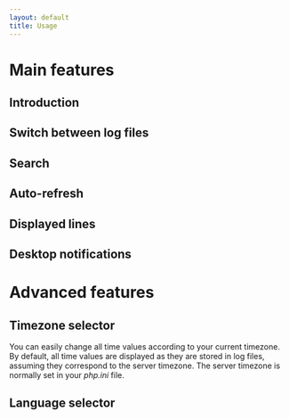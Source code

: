 ```yaml
---
layout: default
title: Usage
---
```


# Main features

##  Introduction

## Switch between log files

## Search

## Auto-refresh

## Displayed lines

## Desktop notifications

# Advanced features

## Timezone selector

You can easily change all time values according to your current timezone. By default, all time values are displayed as they are stored in log files, assuming they correspond to the server timezone. The server timezone is normally set in your *php.ini* file.

##  Language selector